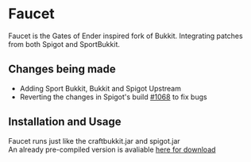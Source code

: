 Faucet
===========

Faucet is the Gates of Ender inspired fork of Bukkit. Integrating patches from both Spigot and SportBukkit. 




Changes being made
-----------
 - Adding Sport Bukkit, Bukkit and Spigot Upstream
 - Reverting the changes in Spigot's build [#1068](http://ci.md-5.net/job/Spigot/1068/changes) to fix bugs



Installation and Usage 
-----------
Faucet runs just like the craftbukkit.jar and spigot.jar  
An already pre-compiled version is avaliable [here for download](http://gatesofender.net/job/Faucet/)
